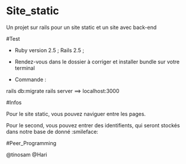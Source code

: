 # Site_static

Un projet sur rails pour un site static et un site avec back-end

#Test 

* Ruby version 2.5 ; Rails 2.5 ; 

* Rendez-vous dans le dossier à corriger et installer bundle sur votre terminal

* Commande : 

rails db:migrate
rails server ==> localhost:3000

#Infos

Pour le site static, vous pouvez naviguer entre les pages.

Pour le second, vous pouvez entrer des identifients, qui seront stockés dans notre base de donné :smileface:

#Peer_Programming

@tinosam
@Hari